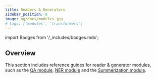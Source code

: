 ```yaml
---
title: Readers & Generators
sidebar_position: 0
image: og/docs/modules.jpg
# tags: ['modules', 'transformers']
---
```

import Badges from '/_includes/badges.mdx';

<Badges/>

## Overview

This section includes reference guides for reader & generator modules, such as the [QA module](./qna-transformers.md), [NER module](./ner-transformers.md) and the [Summerization module](./sum-transformers.md). 
